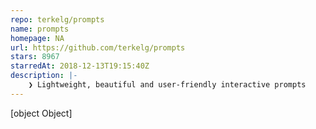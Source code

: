 ```yaml
---
repo: terkelg/prompts
name: prompts
homepage: NA
url: https://github.com/terkelg/prompts
stars: 8967
starredAt: 2018-12-13T19:15:40Z
description: |-
    ❯ Lightweight, beautiful and user-friendly interactive prompts
---
```


[object Object]
